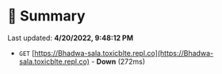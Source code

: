 # 📖 Summary
Last updated: **4/20/2022, 9:48:12 PM**

- `GET` [https://Bhadwa-sala.toxicblte.repl.co](https://Bhadwa-sala.toxicblte.repl.co) - **Down** (272ms)
